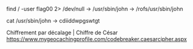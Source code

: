 find / -user flag00 2> /dev/null
-> /usr/sbin/john
-> /rofs/usr/sbin/john

cat /usr/sbin/john
-> cdiiddwpgswtgt 

Chiffrement par décalage | Chiffre de César
https://www.mygeocachingprofile.com/codebreaker.caesarcipher.aspx
